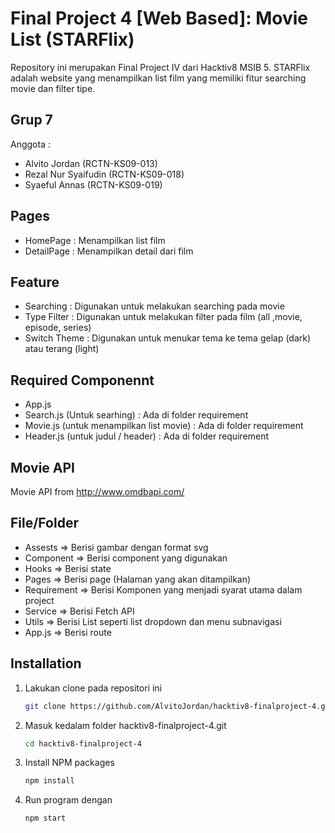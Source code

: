 # Final Project 4 [Web Based]: Movie List (STARFlix)

Repository ini merupakan Final Project IV dari Hacktiv8 MSIB 5. STARFlix adalah website yang menampilkan list film yang memiliki fitur searching movie dan filter tipe.

## Grup 7

Anggota :

- Alvito Jordan (RCTN-KS09-013)
- Rezal Nur Syaifudin (RCTN-KS09-018)
- Syaeful Annas (RCTN-KS09-019)

## Pages

- HomePage : Menampilkan list film
- DetailPage : Menampilkan detail dari film

## Feature

- Searching : Digunakan untuk melakukan searching pada movie
- Type Filter : Digunakan untuk melakukan filter pada film (all ,movie, episode, series)
- Switch Theme : Digunakan untuk menukar tema ke tema gelap (dark) atau terang (light)

## Required Componennt

- App.js
- Search.js (Untuk searhing) : Ada di folder requirement
- Movie.js (untuk menampilkan list movie) : Ada di folder requirement
- Header.js (untuk judul / header) : Ada di folder requirement

## Movie API

Movie API from http://www.omdbapi.com/

## File/Folder

- Assests => Berisi gambar dengan format svg
- Component => Berisi component yang digunakan
- Hooks => Berisi state
- Pages => Berisi page (Halaman yang akan ditampilkan)
- Requirement => Berisi Komponen yang menjadi syarat utama dalam project
- Service => Berisi Fetch API
- Utils => Berisi List seperti list dropdown dan menu subnavigasi
- App.js => Berisi route

## Installation

1. Lakukan clone pada repositori ini
   ```sh
   git clone https://github.com/AlvitoJordan/hacktiv8-finalproject-4.git
   ```
2. Masuk kedalam folder hacktiv8-finalproject-4.git
   ```sh
   cd hacktiv8-finalproject-4
   ```
3. Install NPM packages
   ```sh
   npm install
   ```
4. Run program dengan
   ```sh
   npm start
   ```
